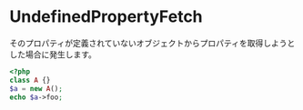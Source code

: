 # UndefinedPropertyFetch
そのプロパティが定義されていないオブジェクトからプロパティを取得しようとした場合に発生します。

```php
<?php
class A {}
$a = new A();
echo $a->foo;
```
